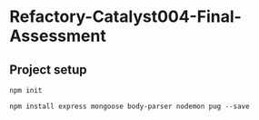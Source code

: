# Refactory-Catalyst004-Final-Assessment

## Project setup
```
npm init
```
```
npm install express mongoose body-parser nodemon pug --save